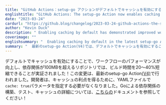 ```yaml
---
title: "GitHub Actions：setup-go アクションがデフォルトでキャッシュを有効にするようになりました。"
englishtitle: "GitHub Actions: The setup-go Action now enables caching by default"
date: "2023-03-24"
cardurl: "https://github.blog/changelog/2023-03-24-github-actions-the-setup-go-action-now-enables-caching-by-default"
author: "Kevin Duck"
description: " Enabling caching by default has demonstrated improved workflow performance, and can reduce build times by 20-40% for repositories with dependencies greater than 100 MB! This change has been made to the latest setup-go Action(V4) . Developers no longer have to specify the cache: true parameter in their YAML file to obtain the benefits of caching. For more information on building, testing, and caching dependencies with Go, check out the docs here !  "
coverimage: ""
englishsummary: "  Enabling caching by default in the latest setup-go Action(V4) has been shown to reduce build times by 20-40% for repositories with dependencies greater than 100 MB."
summary: "  最新のsetup-go Action(V4)では、デフォルトでキャッシュを有効にすることで、依存関係が100MBを超えるリポジトリでビルド時間を20～40%短縮することが示されています。"
---
```


<p>デフォルトでキャッシュを有効にすることで、ワークフローのパフォーマンスが向上し、依存関係が100MBを超えるリポジトリでは、ビルド時間を20～40%短縮できることが実証されました！この変更は、最新のsetup-go Action<a href="https://github.com/marketplace/actions/setup-go-environment">(V4)</a>で行われました。開発者は、キャッシュの利点を得るために、YAMLファイルで<code>cache: true</code>パラメータを指定する必要がなくなりました。Goによる依存関係の構築、テスト、キャッシュの詳細については、<a href="https://docs.github.com/en/actions/automating-builds-and-tests/building-and-testing-go#caching-dependencies">こちらの</a>ドキュメントを参照してください！</p>


